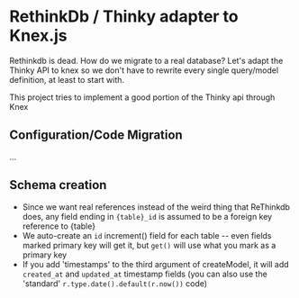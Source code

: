 # RethinkDb / Thinky adapter to Knex.js

Rethinkdb is dead.  How do we migrate to a real database?  Let's adapt the Thinky API
to knex so we don't have to rewrite every single query/model definition, at least to
start with.

This project tries to implement a good portion of the Thinky api through Knex

## Configuration/Code Migration

...

## Schema creation

* Since we want real references instead of the weird thing that ReThinkdb does,
  any field ending in `{table}_id` is assumed to be a foreign key reference to {table}
* We auto-create an `id` increment() field for each table -- even fields marked primary key
  will get it, but `get()` will use what you mark as a primary key
* If you add 'timestamps' to the third argument of createModel,
  it will add `created_at` and `updated_at` timestamp fields
  (you can also use the 'standard' `r.type.date().default(r.now())` code)